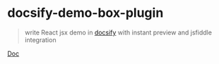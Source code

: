 # docsify-demo-box-plugin

> write React jsx demo in [docsify](https://docsify.js.org/#/) with instant preview and jsfiddle integration


[Doc](https://njleonzhang.github.io/docsify-demo-box-react/)
